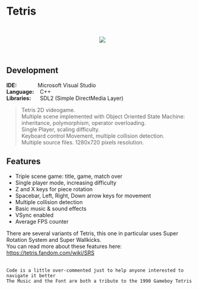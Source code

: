 # Tetris
<br/>

<p align="center">
  <img src="http://emanuelecarrino.altervista.org/images/portfolio/tetris_1280x720.png" />
</p>
<br/>

## Development
**IDE:** &nbsp;&nbsp;&nbsp;&nbsp;&nbsp;&nbsp;&nbsp;&nbsp;&nbsp;&nbsp;&nbsp;&nbsp; Microsoft Visual Studio  
**Language:** &nbsp;&nbsp; C++  
**Libraries:** &nbsp;&nbsp;&nbsp;&nbsp; SDL2 (Simple DirectMedia Layer)
<br/>
> Tetris 2D videogame.  
> Multiple scene implemented with Object Oriented State Machine:  
> inheritance, polymorphism, operator overloading.  
> Single Player, scaling difficulty.  
> Keyboard control Movement, multiple collision detection.  
> Multiple source files. 1280x720 pixels resolution.  


## Features
* Triple scene game: title, game, match over
* Single player mode, increasing difficulty
* Z and X keys for piece rotation
* Spacebar, Left, Right, Down arrow keys for movement
* Multiple collision detection
* Basic music & sound effects
* VSync enabled
* Average FPS counter


There are several variants of Tetris, this one in particular uses Super Rotation System and Super Wallkicks.  
You can read more about these features here:  
https://tetris.fandom.com/wiki/SRS
<br/>
<br/>

`Code is a little over-commented just to help anyone interested to navigate it better`  
`The Music and the Font are both a tribute to the 1990 Gameboy Tetris`

